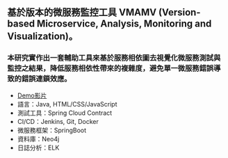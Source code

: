 ## 基於版本的微服務監控工具 VMAMV (Version-based Microservice, Analysis, Monitoring and Visualization)。
### 本研究實作出一套輔助工具來基於服務相依圖去視覺化微服務測試與監控之結果，降低服務相依性帶來的複雜度，避免單一微服務錯誤導致的錯誤連鎖效應。
  + [Demo影片](https://www.youtube.com/watch?v=2Mz3_0hNe8c "Title")
  + 語言：Java, HTML/CSS/JavaScript
  + 測試工具：Spring Cloud Contract
  + CI/CD：Jenkins, Git, Docker
  + 微服務框架：SpringBoot
  + 資料庫：Neo4j
  + 日誌分析：ELK
